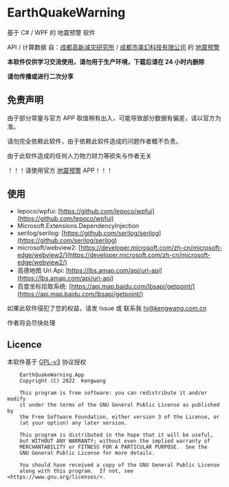 # EarthQuakeWarning

基于 C# / WPF 的 地震预警 软件

API / 计算数据 自：[成都高新减灾研究所](http://www.365icl.com/) / [成都市美幻科技有限公司](http://www.huania.com/) 的 [地震预警](https://download.chinaeew.cn/mobile)

**本软件仅供学习交流使用，请勿用于生产环境，下载后请在 24 小时内删除**

**请勿传播或进行二次分享**

## 免责声明

由于部分常量与官方 APP 取值稍有出入，可能导致部分数据有偏差，请以官方为准。

请勿完全依赖此软件，由于依赖此软件造成的问题作者概不负责。

由于此软件造成的任何人力物力财力等损失与作者无关

！！！请使用官方 [地震预警](https://download.chinaeew.cn/mobile) APP！！！

## 使用

* lepoco/wpfui: [https://github.com/lepoco/wpfui](https://github.com/lepoco/wpfui)
* Microsoft.Extensions.DependencyInjection
* serilog/serilog: [https://github.com/serilog/serilog](https://github.com/serilog/serilog)
* microsoft/webview2: [https://developer.microsoft.com/zh-cn/microsoft-edge/webview2/](https://developer.microsoft.com/zh-cn/microsoft-edge/webview2/)
* 高德地图 Uri Api: [https://lbs.amap.com/api/uri-api](https://lbs.amap.com/api/uri-api)
* 百度坐标拾取系统: [https://api.map.baidu.com/lbsapi/getpoint/](https://api.map.baidu.com/lbsapi/getpoint/)

如果此软件侵犯了您的权益，请发 Issue 或 联系我 [hi@kengwang.com.cn](mailto:hi@kengwang.com.cn)

作者将会尽快处理

## Licence

本软件基于 [GPL-v3](LICENCE) 协议授权

```
    EarthQuakeWarning.App
    Copyright (C) 2022  Kengwang

    This program is free software: you can redistribute it and/or modify
    it under the terms of the GNU General Public License as published by
    the Free Software Foundation, either version 3 of the License, or
    (at your option) any later version.

    This program is distributed in the hope that it will be useful,
    but WITHOUT ANY WARRANTY; without even the implied warranty of
    MERCHANTABILITY or FITNESS FOR A PARTICULAR PURPOSE.  See the
    GNU General Public License for more details.

    You should have received a copy of the GNU General Public License
    along with this program.  If not, see <https://www.gnu.org/licenses/>.
```

